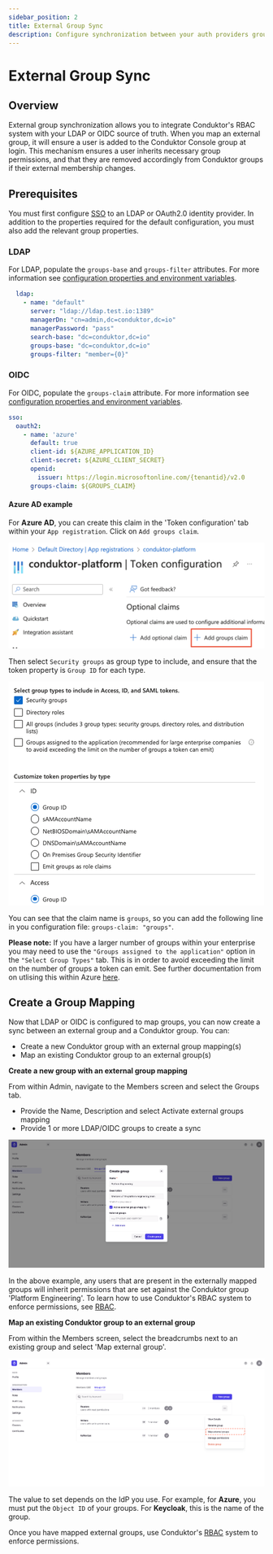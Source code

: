 ```yaml
---
sidebar_position: 2
title: External Group Sync
description: Configure synchronization between your auth providers groups.
---
```


# External Group Sync

## Overview

External group synchronization allows you to integrate Conduktor's RBAC system with your LDAP or OIDC source of truth. When you map an external group, it will ensure a user is added to the Conduktor Console group at login. This mechanism ensures a user inherits necessary group permissions, and that they are removed accordingly from Conduktor groups if their external membership changes.

## Prerequisites

You must first configure [SSO](./configure-sso.md) to an LDAP or OAuth2.0 identity provider. In addition to the properties required for the default configuration, you must also add the relevant group properties.

### LDAP

For LDAP, populate the `groups-base` and `groups-filter` attributes. For more information see [configuration properties and environment variables](../../configuration/env-variables.md).

```yaml
  ldap:
    - name: "default"
      server: "ldap://ldap.test.io:1389"
      managerDn: "cn=admin,dc=conduktor,dc=io"
      managerPassword: "pass"
      search-base: "dc=conduktor,dc=io"
      groups-base: "dc=conduktor,dc=io"
      groups-filter: "member={0}"
```

### OIDC

For OIDC, populate the `groups-claim` attribute. For more information see [configuration properties and environment variables](../../configuration/env-variables.md).

```yaml
sso:
  oauth2:
    - name: 'azure'
      default: true
      client-id: ${AZURE_APPLICATION_ID}
      client-secret: ${AZURE_CLIENT_SECRET}
      openid:
        issuer: https://login.microsoftonline.com/{tenantid}/v2.0
      groups-claim: ${GROUPS_CLAIM}
```

#### Azure AD example

For **Azure AD**, you can create this claim in the 'Token configuration' tab within your `App registration`.
Click on `Add groups claim`.

![](../assets/Azure-add-groups-claim.png)

Then select `Security groups` as group type to include, and ensure that the token property is `Group ID` for each type.

![](../assets/Azure-groups-config.png)

You can see that the claim name is `groups`, so you can add the following line in you configuration file: `groups-claim: "groups"`.

**Please note:** If you have a larger number of groups within your enterprise you may need to use the `"Groups assigned to the application"` option in the `"Select Group Types"` tab. This is in order to avoid exceeding the limit on the number of groups a token can emit. See further documentation from on utlising this within Azure [here](https://learn.microsoft.com/en-us/azure/active-directory/manage-apps/assign-user-or-group-access-portal?pivots=portal).

## Create a Group Mapping

Now that LDAP or OIDC is configured to map groups, you can now create a sync between an external group and a Conduktor group. You can:
 - Create a new Conduktor group with an external group mapping(s)
 - Map an existing Conduktor group to an external group(s)

**Create a new group with an external group mapping**

From within Admin, navigate to the Members screen and select the Groups tab. 

 - Provide the Name, Description and select Activate external groups mapping
 - Provide 1 or more LDAP/OIDC groups to create a sync

![](../assets/external-group-map.png)

In the above example, any users that are present in the externally mapped groups will inherit permissions that are set against the Conduktor group 'Platform Engineering'. To learn how to use Conduktor's RBAC system to enforce permissions, see [RBAC](../../admin/rbac.md).

**Map an existing Conduktor group to an external group**

From within the Members screen, select the breadcrumbs next to an existing group and select 'Map external group'.

![](../assets/admin-map-external-group.png)

The value to set depends on the IdP you use. For example, for **Azure**, you must put the `Object ID` of your groups. For **Keycloak**, this is the name of the group.

Once you have mapped external groups, use Conduktor's [RBAC](../../admin/rbac.md) system to enforce permissions.

